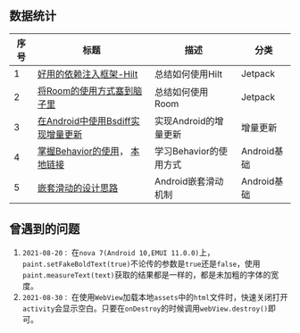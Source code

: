 ## 数据统计



| 序号 | 标题                                                         | 描述                   | 分类        |
| ---- | ------------------------------------------------------------ | ---------------------- | ----------- |
| 1    | [好用的依赖注入框架-Hilt](https://juejin.cn/post/6970580755520946213) | 总结如何使用Hilt       | Jetpack     |
| 2    | [将Room的使用方式塞到脑子里](https://juejin.cn/post/6992875656707211271) | 总结如何使用Room       | Jetpack     |
| 3    | [在Android中使用Bsdiff实现增量更新 ](https://juejin.cn/post/7004809959724548132) | 实现Android的增量更新  | 增量更新    |
| 4    | [掌握Behavior的使用](https://juejin.cn/post/7025901197361938469)， [本地链接](./note/how-to-learn-behavior.md) | 学习Behavior的使用方式 | Android基础 |
| 5    | [嵌套滑动的设计思路](https://juejin.cn/post/7033263873859780644/) | Android嵌套滑动机制    | Android基础 |



## 曾遇到的问题

1. `2021-08-20：` 在`nova 7(Android 10,EMUI 11.0.0)`上，`paint.setFakeBoldText(true)`不论传的参数是`true`还是`false`，使用`paint.measureText(text)`获取的结果都是一样的，都是未加粗的字体的宽度。
2. `2021-08-30：` 在使用`WebView`加载本地`assets`中的`html`文件时，快速关闭打开`activity`会显示空白。只要在`onDestroy`的时候调用`webView.destroy()`即可。

